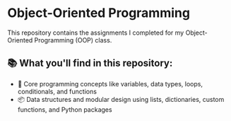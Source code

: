 # Object-Oriented Programming

This repository contains the assignments I completed for my Object-Oriented Programming (OOP) class.

## 📚 What you'll find in this repository:

- 🧩 Core programming concepts like variables, data types, loops, conditionals, and functions 
- 📦 Data structures and modular design using lists, dictionaries, custom functions, and Python packages  
